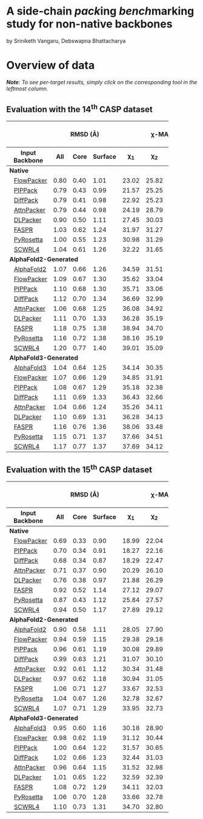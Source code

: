# A side-chain *pack*ing *bench*marking study for non-native backbones

by Sriniketh Vangaru, Debswapna Bhattacharya

# Overview of data

_**Note**: To see per-target results, simply click on the corresponding tool in the leftmost column._

## Evaluation with the 14<sup>th</sup> CASP dataset

<table style="width:85%;">
  <thead>
    <tr>
      <th></th>
      <th colspan="3"><strong>RMSD (Å)</strong></th>
      <th colspan="4"><strong>&chi;-MAE (°)</strong></th>
      <th><strong>&chi;-Acc. (%)</strong></th>
      <th colspan="3"><strong>Steric Clashes (#)</strong></th>
    </tr>
    <tr>
      <th><strong>Input Backbone</strong></th>
      <th><strong>All</strong></th>
      <th><strong>Core</strong></th>
      <th><strong>Surface</strong></th>
      <th>&chi;<sub>1</sub></th>
      <th>&chi;<sub>2</sub></th>
      <th>&chi;<sub>3</sub></th>
      <th>&chi;<sub>4</sub></th>
      <th>&chi;<sub>1-4</sub></th>
      <th>100%</th>
      <th>90%</th>
      <th>80%</th>
    </tr>
  </thead>
  <tbody>
    <tr>
      <td colspan="12"><strong>Native</strong></td>
    </tr>
    <tr>
      <td style="padding-left: 20px;"><a href="./metrics/casp14/repacking_native_bb/flowpacker_cluster_conf_predictions">FlowPacker</a></td>
      <td>0.80</td>
      <td>0.40</td>
      <td>1.01</td>
      <td>23.02</td>
      <td>25.82</td>
      <td>46.09</td>
      <td>52.80</td>
      <td>57.1</td>
      <td>102.0</td>
      <td>21.7</td>
      <td>6.4</td>
    </tr>
    <tr>
      <td style="padding-left: 20px;"><a href="./metrics/casp14/repacking_native_bb/pippack_ensembled_predictions">PIPPack</a></td>
      <td>0.79</td>
      <td>0.43</td>
      <td>0.99</td>
      <td>21.57</td>
      <td>25.25</td>
      <td>41.93</td>
      <td>51.27</td>
      <td>58.1</td>
      <td>131.2</td>
      <td>36.2</td>
      <td>14.4</td>
    </tr>
    <tr>
      <td style="padding-left: 20px;"><a href="./metrics/casp14/repacking_native_bb/diffpack_confidence_predictions">DiffPack</a></td>
      <td>0.79</td>
      <td>0.41</td>
      <td>0.98</td>
      <td>22.92</td>
      <td>25.23</td>
      <td>46.97</td>
      <td>55.33</td>
      <td>57.6</td>
      <td>104.2</td>
      <td>26.8</td>
      <td>9.8</td>
    </tr>
    <tr>
      <td style="padding-left: 20px;"><a href="./metrics/casp14/repacking_native_bb/attnpacker_predictions">AttnPacker</a></td>
      <td>0.79</td>
      <td>0.44</td>
      <td>0.98</td>
      <td>24.19</td>
      <td>28.79</td>
      <td>48.34</td>
      <td>50.37</td>
      <td>51.3</td>
      <td>84.6</td>
      <td>22.8</td>
      <td>8.1</td>
    </tr>
    <tr>
      <td style="padding-left: 20px;"><a href="./metrics/casp14/repacking_native_bb/dlpacker_score_predictions">DLPacker</a></td>
      <td>0.90</td>
      <td>0.50</td>
      <td>1.11</td>
      <td>27.45</td>
      <td>30.03</td>
      <td>52.82</td>
      <td>70.34</td>
      <td>50.6</td>
      <td>83.2</td>
      <td>16.8</td>
      <td>5.1</td>
    </tr>
    <tr>
      <td style="padding-left: 20px;"><a href="./metrics/casp14/repacking_native_bb/faspr_predictions">FASPR</a></td>
      <td>1.03</td>
      <td>0.62</td>
      <td>1.24</td>
      <td>31.97</td>
      <td>31.27</td>
      <td>49.43</td>
      <td>55.74</td>
      <td>47.8</td>
      <td>152.9</td>
      <td>41.8</td>
      <td>13.0</td>
    </tr>
    <tr>
      <td style="padding-left: 20px;"><a href="./metrics/casp14/repacking_native_bb/pyrosetta_packer_predictions">PyRosetta</a></td>
      <td>1.00</td>
      <td>0.55</td>
      <td>1.23</td>
      <td>30.98</td>
      <td>31.29</td>
      <td>49.31</td>
      <td>55.58</td>
      <td>48.9</td>
      <td>104.3</td>
      <td>22.1</td>
      <td>8.4</td>
    </tr>
    <tr>
      <td style="padding-left: 20px;"><a href="./metrics/casp14/repacking_native_bb/scwrl4_predictions">SCWRL4</a></td>
      <td>1.04</td>
      <td>0.61</td>
      <td>1.26</td>
      <td>32.22</td>
      <td>31.65</td>
      <td>50.21</td>
      <td>55.10</td>
      <td>47.5</td>
      <td>158.3</td>
      <td>40.2</td>
      <td>11.8</td>
    </tr>
    <tr>
      <td colspan="12"><strong>AlphaFold2-Generated</strong></td>
    </tr>
    <tr>
      <td style="padding-left: 20px;"><a href="./metrics/casp14/casp14_af2_predictions">AlphaFold2</a></td>
      <td>1.07</td>
      <td>0.66</td>
      <td>1.26</td>
      <td>34.59</td>
      <td>31.51</td>
      <td>50.81</td>
      <td>51.42</td>
      <td>46.0</td>
      <td>41.4</td>
      <td>1.9</td>
      <td>0.0</td>
    </tr>
    <tr>
      <td style="padding-left: 20px;"><a href="./metrics/casp14/repacking_af2_bb/flowpacker_cluster_conf_predictions">FlowPacker</a></td>
      <td>1.09</td>
      <td>0.67</td>
      <td>1.30</td>
      <td>35.62</td>
      <td>33.04</td>
      <td>51.12</td>
      <td>55.85</td>
      <td>46.1</td>
      <td>86.1</td>
      <td>13.1</td>
      <td>2.7</td>
    </tr>
    <tr>
      <td style="padding-left: 20px;"><a href="./metrics/casp14/repacking_af2_bb/pippack_ensembled_predictions">PIPPack</a></td>
      <td>1.10</td>
      <td>0.68</td>
      <td>1.30</td>
      <td>35.71</td>
      <td>33.06</td>
      <td>51.07</td>
      <td>54.55</td>
      <td>45.1</td>
      <td>102.3</td>
      <td>20.6</td>
      <td>6.5</td>
    </tr>
    <tr>
      <td style="padding-left: 20px;"><a href="./metrics/casp14/repacking_af2_bb/diffpack_confidence_predictions">DiffPack</a></td>
      <td>1.12</td>
      <td>0.70</td>
      <td>1.34</td>
      <td>36.69</td>
      <td>32.99</td>
      <td>53.41</td>
      <td>56.13</td>
      <td>44.9</td>
      <td>57.2</td>
      <td>11.7</td>
      <td>3.7</td>
    </tr>
    <tr>
      <td style="padding-left: 20px;"><a href="./metrics/casp14/repacking_af2_bb/attnpacker_predictions">AttnPacker</a></td>
      <td>1.06</td>
      <td>0.68</td>
      <td>1.25</td>
      <td>36.08</td>
      <td>34.92</td>
      <td>52.85</td>
      <td>51.78</td>
      <td>43.3</td>
      <td>68.5</td>
      <td>15.3</td>
      <td>4.5</td>
    </tr>
    <tr>
      <td style="padding-left: 20px;"><a href="./metrics/casp14/repacking_af2_bb/dlpacker_score_predictions">DLPacker</a></td>
      <td>1.11</td>
      <td>0.70</td>
      <td>1.33</td>
      <td>36.28</td>
      <td>35.19</td>
      <td>57.87</td>
      <td>72.25</td>
      <td>42.9</td>
      <td>67.7</td>
      <td>11.0</td>
      <td>2.1</td>
    </tr>
    <tr>
      <td style="padding-left: 20px;"><a href="./metrics/casp14/repacking_af2_bb/faspr_predictions">FASPR</a></td>
      <td>1.18</td>
      <td>0.75</td>
      <td>1.38</td>
      <td>38.94</td>
      <td>34.70</td>
      <td>53.43</td>
      <td>55.79</td>
      <td>41.9</td>
      <td>121.1</td>
      <td>27.0</td>
      <td>5.7</td>
    </tr>
    <tr>
      <td style="padding-left: 20px;"><a href="./metrics/casp14/repacking_af2_bb/pyrosetta_packer_predictions">PyRosetta</a></td>
      <td>1.16</td>
      <td>0.72</td>
      <td>1.38</td>
      <td>38.16</td>
      <td>35.19</td>
      <td>52.84</td>
      <td>55.31</td>
      <td>42.7</td>
      <td>73.9</td>
      <td>7.7</td>
      <td>1.2</td>
    </tr>
    <tr>
      <td style="padding-left: 20px;"><a href="./metrics/casp14/repacking_af2_bb/scwrl4_predictions">SCWRL4</a></td>
      <td>1.20</td>
      <td>0.77</td>
      <td>1.40</td>
      <td>39.01</td>
      <td>35.09</td>
      <td>52.93</td>
      <td>56.20</td>
      <td>41.6</td>
      <td>132.8</td>
      <td>29.0</td>
      <td>5.7</td>
    </tr>
    <tr>
      <td colspan="12"><strong>AlphaFold3-Generated</strong></td>
    </tr>
    <tr>
      <td style="padding-left: 20px;"><a href="./metrics/casp14/casp14_af3_predictions">AlphaFold3</a></td>
      <td>1.04</td>
      <td>0.64</td>
      <td>1.25</td>
      <td>34.14</td>
      <td>30.35</td>
      <td>49.42</td>
      <td>50.31</td>
      <td>47.4</td>
      <td>45.8</td>
      <td>5.2</td>
      <td>0.7</td>
    </tr>
    <tr>
      <td style="padding-left: 20px;"><a href="./metrics/casp14/repacking_af3_bb/flowpacker_cluster_conf_predictions">FlowPacker</a></td>
      <td>1.07</td>
      <td>0.66</td>
      <td>1.29</td>
      <td>34.85</td>
      <td>31.91</td>
      <td>51.16</td>
      <td>54.77</td>
      <td>47.3</td>
      <td>79.0</td>
      <td>11.6</td>
      <td>2.5</td>
    </tr>
    <tr>
      <td style="padding-left: 20px;"><a href="./metrics/casp14/repacking_af3_bb/pippack_ensembled_predictions">PIPPack</a></td>
      <td>1.08</td>
      <td>0.67</td>
      <td>1.29</td>
      <td>35.18</td>
      <td>32.38</td>
      <td>50.02</td>
      <td>52.42</td>
      <td>46.6</td>
      <td>95.1</td>
      <td>19.5</td>
      <td>6.3</td>
    </tr>
    <tr>
      <td style="padding-left: 20px;"><a href="./metrics/casp14/repacking_af3_bb/diffpack_confidence_predictions">DiffPack</a></td>
      <td>1.11</td>
      <td>0.69</td>
      <td>1.33</td>
      <td>36.43</td>
      <td>32.66</td>
      <td>51.65</td>
      <td>56.08</td>
      <td>45.8</td>
      <td>56.0</td>
      <td>12.1</td>
      <td>4.0</td>
    </tr>
    <tr>
      <td style="padding-left: 20px;"><a href="./metrics/casp14/repacking_af3_bb/attnpacker_predictions">AttnPacker</a></td>
      <td>1.04</td>
      <td>0.66</td>
      <td>1.24</td>
      <td>35.26</td>
      <td>34.11</td>
      <td>51.57</td>
      <td>51.90</td>
      <td>43.9</td>
      <td>62.4</td>
      <td>14.3</td>
      <td>4.3</td>
    </tr>
    <tr>
      <td style="padding-left: 20px;"><a href="./metrics/casp14/repacking_af3_bb/dlpacker_score_predictions">DLPacker</a></td>
      <td>1.10</td>
      <td>0.69</td>
      <td>1.31</td>
      <td>36.28</td>
      <td>34.13</td>
      <td>56.91</td>
      <td>72.26</td>
      <td>43.3</td>
      <td>64.5</td>
      <td>10.3</td>
      <td>2.2</td>
    </tr>
    <tr>
      <td style="padding-left: 20px;"><a href="./metrics/casp14/repacking_af3_bb/faspr_predictions">FASPR</a></td>
      <td>1.16</td>
      <td>0.76</td>
      <td>1.36</td>
      <td>38.06</td>
      <td>33.48</td>
      <td>52.29</td>
      <td>53.81</td>
      <td>43.2</td>
      <td>115.3</td>
      <td>25.6</td>
      <td>5.7</td>
    </tr>
    <tr>
      <td style="padding-left: 20px;"><a href="./metrics/casp14/repacking_af3_bb/pyrosetta_packer_predictions">PyRosetta</a></td>
      <td>1.15</td>
      <td>0.71</td>
      <td>1.37</td>
      <td>37.66</td>
      <td>34.51</td>
      <td>52.23</td>
      <td>54.16</td>
      <td>43.4</td>
      <td>69.3</td>
      <td>7.1</td>
      <td>1.4</td>
    </tr>
    <tr>
      <td style="padding-left: 20px;"><a href="./metrics/casp14/repacking_af3_bb/scwrl4_predictions">SCWRL4</a></td>
      <td>1.17</td>
      <td>0.77</td>
      <td>1.37</td>
      <td>37.69</td>
      <td>34.12</td>
      <td>51.83</td>
      <td>57.18</td>
      <td>43.1</td>
      <td>127.7</td>
      <td>28.1</td>
      <td>6.4</td>
    </tr>
  </tbody>
</table>

## Evaluation with the 15<sup>th</sup> CASP dataset

<table style="width:85%;">
  <thead>
    <tr>
      <th></th>
      <th colspan="3"><strong>RMSD (Å)</strong></th>
      <th colspan="4"><strong>&chi;-MAE (°)</strong></th>
      <th><strong>&chi;-Acc. (%)</strong></th>
      <th colspan="3"><strong>Steric Clashes (#)</strong></th>
    </tr>
    <tr>
      <th><strong>Input Backbone</strong></th>
      <th><strong>All</strong></th>
      <th><strong>Core</strong></th>
      <th><strong>Surface</strong></th>
      <th>&chi;<sub>1</sub></th>
      <th>&chi;<sub>2</sub></th>
      <th>&chi;<sub>3</sub></th>
      <th>&chi;<sub>4</sub></th>
      <th>&chi;<sub>1-4</sub></th>
      <th>100%</th>
      <th>90%</th>
      <th>80%</th>
    </tr>
  </thead>
  <tbody>
    <tr>
      <td colspan="12"><strong>Native</strong></td>
    </tr>
    <tr>
      <td style="padding-left: 20px;"><a href="./metrics/casp15/repacking_native_bb/flowpacker_cluster_conf_predictions">FlowPacker</a></td>
      <td>0.69</td>
      <td>0.33</td>
      <td>0.90</td>
      <td>18.99</td>
      <td>22.04</td>
      <td>40.93</td>
      <td>52.62</td>
      <td>66.4</td>
      <td>100.8</td>
      <td>14.6</td>
      <td>3.3</td>
    </tr>
    <tr>
      <td style="padding-left: 20px;"><a href="./metrics/casp15/repacking_native_bb/pippack_ensembled_predictions">PIPPack</a></td>
      <td>0.70</td>
      <td>0.34</td>
      <td>0.91</td>
      <td>18.27</td>
      <td>22.16</td>
      <td>40.21</td>
      <td>53.36</td>
      <td>66.1</td>
      <td>129.0</td>
      <td>30.5</td>
      <td>10.9</td>
    </tr>
    <tr>
      <td style="padding-left: 20px;"><a href="./metrics/casp15/repacking_native_bb/diffpack_confidence_predictions">DiffPack</a></td>
      <td>0.68</td>
      <td>0.34</td>
      <td>0.87</td>
      <td>18.29</td>
      <td>22.47</td>
      <td>42.91</td>
      <td>56.88</td>
      <td>65.7</td>
      <td>95.3</td>
      <td>20.3</td>
      <td>7.2</td>
    </tr>
    <tr>
      <td style="padding-left: 20px;"><a href="./metrics/casp15/repacking_native_bb/attnpacker_predictions">AttnPacker</a></td>
      <td>0.71</td>
      <td>0.37</td>
      <td>0.90</td>
      <td>20.29</td>
      <td>26.10</td>
      <td>47.09</td>
      <td>54.68</td>
      <td>59.2</td>
      <td>96.4</td>
      <td>25.5</td>
      <td>9.5</td>
    </tr>
    <tr>
      <td style="padding-left: 20px;"><a href="./metrics/casp15/repacking_native_bb/dlpacker_score_predictions">DLPacker</a></td>
      <td>0.76</td>
      <td>0.38</td>
      <td>0.97</td>
      <td>21.88</td>
      <td>26.29</td>
      <td>50.86</td>
      <td>67.53</td>
      <td>59.5</td>
      <td>89.4</td>
      <td>14.0</td>
      <td>3.2</td>
    </tr>
    <tr>
      <td style="padding-left: 20px;"><a href="./metrics/casp15/repacking_native_bb/faspr_predictions">FASPR</a></td>
      <td>0.92</td>
      <td>0.52</td>
      <td>1.14</td>
      <td>27.12</td>
      <td>29.07</td>
      <td>50.39</td>
      <td>59.05</td>
      <td>55.8</td>
      <td>160.5</td>
      <td>37.4</td>
      <td>9.7</td>
    </tr>
    <tr>
      <td style="padding-left: 20px;"><a href="./metrics/casp15/repacking_native_bb/pyrosetta_packer_predictions">PyRosetta</a></td>
      <td>0.87</td>
      <td>0.43</td>
      <td>1.12</td>
      <td>25.84</td>
      <td>27.57</td>
      <td>47.95</td>
      <td>55.32</td>
      <td>58.0</td>
      <td>98.5</td>
      <td>13.5</td>
      <td>3.1</td>
    </tr>
    <tr>
      <td style="padding-left: 20px;"><a href="./metrics/casp15/repacking_native_bb/scwrl4_predictions">SCWRL4</a></td>
      <td>0.94</td>
      <td>0.50</td>
      <td>1.17</td>
      <td>27.89</td>
      <td>29.12</td>
      <td>49.81</td>
      <td>57.25</td>
      <td>55.5</td>
      <td>168.3</td>
      <td>36.3</td>
      <td>7.7</td>
    </tr>
    <tr>
      <td colspan="12"><strong>AlphaFold2-Generated</strong></td>
    </tr>
    <tr>
      <td style="padding-left: 20px;"><a href="./metrics/casp15/casp15_af2_predictions">AlphaFold2</a></td>
      <td>0.90</td>
      <td>0.58</td>
      <td>1.11</td>
      <td>28.05</td>
      <td>27.90</td>
      <td>48.04</td>
      <td>55.00</td>
      <td>53.9</td>
      <td>48.2</td>
      <td>2.0</td>
      <td>0.0</td>
    </tr>
    <tr>
      <td style="padding-left: 20px;"><a href="./metrics/casp15/repacking_af2_bb/flowpacker_cluster_conf_predictions">FlowPacker</a></td>
      <td>0.94</td>
      <td>0.59</td>
      <td>1.15</td>
      <td>29.38</td>
      <td>29.18</td>
      <td>50.18</td>
      <td>57.00</td>
      <td>55.1</td>
      <td>100.4</td>
      <td>13.9</td>
      <td>2.3</td>
    </tr>
    <tr>
      <td style="padding-left: 20px;"><a href="./metrics/casp15/repacking_af2_bb/pippack_ensembled_predictions">PIPPack</a></td>
      <td>0.96</td>
      <td>0.61</td>
      <td>1.19</td>
      <td>30.08</td>
      <td>29.89</td>
      <td>50.22</td>
      <td>56.32</td>
      <td>53.5</td>
      <td>124.5</td>
      <td>27.3</td>
      <td>9.4</td>
    </tr>
    <tr>
      <td style="padding-left: 20px;"><a href="./metrics/casp15/repacking_af2_bb/diffpack_confidence_predictions">DiffPack</a></td>
      <td>0.99</td>
      <td>0.63</td>
      <td>1.21</td>
      <td>31.07</td>
      <td>30.10</td>
      <td>51.90</td>
      <td>56.39</td>
      <td>52.8</td>
      <td>69.7</td>
      <td>13.7</td>
      <td>4.5</td>
    </tr>
    <tr>
      <td style="padding-left: 20px;"><a href="./metrics/casp15/repacking_af2_bb/attnpacker_predictions">AttnPacker</a></td>
      <td>0.92</td>
      <td>0.61</td>
      <td>1.12</td>
      <td>30.34</td>
      <td>31.48</td>
      <td>52.10</td>
      <td>55.52</td>
      <td>50.4</td>
      <td>87.9</td>
      <td>23.6</td>
      <td>7.7</td>
    </tr>
    <tr>
      <td style="padding-left: 20px;"><a href="./metrics/casp15/repacking_af2_bb/dlpacker_score_predictions">DLPacker</a></td>
      <td>0.97</td>
      <td>0.62</td>
      <td>1.18</td>
      <td>30.94</td>
      <td>31.05</td>
      <td>55.90</td>
      <td>69.34</td>
      <td>51.3</td>
      <td>84.2</td>
      <td>12.9</td>
      <td>2.7</td>
    </tr>
    <tr>
      <td style="padding-left: 20px;"><a href="./metrics/casp15/repacking_af2_bb/faspr_predictions">FASPR</a></td>
      <td>1.06</td>
      <td>0.71</td>
      <td>1.27</td>
      <td>33.67</td>
      <td>32.53</td>
      <td>53.56</td>
      <td>59.75</td>
      <td>50.0</td>
      <td>147.0</td>
      <td>32.5</td>
      <td>7.9</td>
    </tr>
    <tr>
      <td style="padding-left: 20px;"><a href="./metrics/casp15/repacking_af2_bb/pyrosetta_packer_predictions">PyRosetta</a></td>
      <td>1.04</td>
      <td>0.67</td>
      <td>1.26</td>
      <td>32.78</td>
      <td>32.67</td>
      <td>51.42</td>
      <td>58.65</td>
      <td>51.0</td>
      <td>91.6</td>
      <td>10.7</td>
      <td>2.4</td>
    </tr>
    <tr>
      <td style="padding-left: 20px;"><a href="./metrics/casp15/repacking_af2_bb/scwrl4_predictions">SCWRL4</a></td>
      <td>1.07</td>
      <td>0.71</td>
      <td>1.29</td>
      <td>33.95</td>
      <td>32.73</td>
      <td>53.35</td>
      <td>61.55</td>
      <td>50.0</td>
      <td>160.7</td>
      <td>35.0</td>
      <td>7.5</td>
    </tr>
    <tr>
      <td colspan="12"><strong>AlphaFold3-Generated</strong></td>
    </tr>
    <tr>
      <td style="padding-left: 20px;"><a href="./metrics/casp15/casp15_af3_predictions">AlphaFold3</a></td>
      <td>0.95</td>
      <td>0.60</td>
      <td>1.16</td>
      <td>30.18</td>
      <td>28.90</td>
      <td>48.92</td>
      <td>53.94</td>
      <td>53.8</td>
      <td>58.4</td>
      <td>8.1</td>
      <td>1.0</td>
    </tr>
    <tr>
      <td style="padding-left: 20px;"><a href="./metrics/casp15/repacking_af3_bb/flowpacker_cluster_conf_predictions">FlowPacker</a></td>
      <td>0.98</td>
      <td>0.62</td>
      <td>1.19</td>
      <td>31.12</td>
      <td>30.44</td>
      <td>50.88</td>
      <td>57.02</td>
      <td>53.7</td>
      <td>92.5</td>
      <td>13.3</td>
      <td>2.5</td>
    </tr>
    <tr>
      <td style="padding-left: 20px;"><a href="./metrics/casp15/repacking_af3_bb/pippack_ensembled_predictions">PIPPack</a></td>
      <td>1.00</td>
      <td>0.64</td>
      <td>1.22</td>
      <td>31.57</td>
      <td>30.65</td>
      <td>49.81</td>
      <td>57.75</td>
      <td>52.7</td>
      <td>115.7</td>
      <td>26.5</td>
      <td>9.0</td>
    </tr>
    <tr>
      <td style="padding-left: 20px;"><a href="./metrics/casp15/repacking_af3_bb/diffpack_confidence_predictions">DiffPack</a></td>
      <td>1.02</td>
      <td>0.66</td>
      <td>1.23</td>
      <td>32.44</td>
      <td>31.03</td>
      <td>52.27</td>
      <td>61.20</td>
      <td>51.6</td>
      <td>70.8</td>
      <td>14.5</td>
      <td>4.6</td>
    </tr>
    <tr>
      <td style="padding-left: 20px;"><a href="./metrics/casp15/repacking_af3_bb/attnpacker_predictions">AttnPacker</a></td>
      <td>0.96</td>
      <td>0.64</td>
      <td>1.15</td>
      <td>31.52</td>
      <td>32.98</td>
      <td>53.16</td>
      <td>55.48</td>
      <td>50.1</td>
      <td>83.4</td>
      <td>22.5</td>
      <td>7.2</td>
    </tr>
    <tr>
      <td style="padding-left: 20px;"><a href="./metrics/casp15/repacking_af3_bb/dlpacker_score_predictions">DLPacker</a></td>
      <td>1.01</td>
      <td>0.65</td>
      <td>1.22</td>
      <td>32.59</td>
      <td>32.39</td>
      <td>55.95</td>
      <td>72.09</td>
      <td>50.1</td>
      <td>77.3</td>
      <td>12.9</td>
      <td>3.0</td>
    </tr>
    <tr>
      <td style="padding-left: 20px;"><a href="./metrics/casp15/repacking_af3_bb/faspr_predictions">FASPR</a></td>
      <td>1.08</td>
      <td>0.72</td>
      <td>1.29</td>
      <td>34.11</td>
      <td>32.03</td>
      <td>53.99</td>
      <td>60.17</td>
      <td>49.7</td>
      <td>133.2</td>
      <td>28.6</td>
      <td>6.6</td>
    </tr>
    <tr>
      <td style="padding-left: 20px;"><a href="./metrics/casp15/repacking_af3_bb/pyrosetta_packer_predictions">PyRosetta</a></td>
      <td>1.06</td>
      <td>0.70</td>
      <td>1.28</td>
      <td>33.66</td>
      <td>32.78</td>
      <td>52.45</td>
      <td>58.19</td>
      <td>50.5</td>
      <td>81.7</td>
      <td>8.3</td>
      <td>1.7</td>
    </tr>
    <tr>
      <td style="padding-left: 20px;"><a href="./metrics/casp15/repacking_af3_bb/scwrl4_predictions">SCWRL4</a></td>
      <td>1.10</td>
      <td>0.73</td>
      <td>1.31</td>
      <td>34.70</td>
      <td>32.80</td>
      <td>52.67</td>
      <td>60.59</td>
      <td>49.4</td>
      <td>147.9</td>
      <td>31.7</td>
      <td>7.3</td>
    </tr>
  </tbody>
</table>
